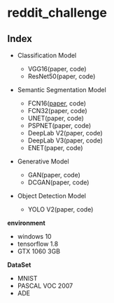 # reddit_challenge

**<h2>Index</h2>**
- Classification Model
    - VGG16(paper, code)
    - ResNet50(paper, code)

- Semantic Segmentation Model
    - FCN16([paper](https://arxiv.org/abs/1411.4038), code)
    - FCN32(paper, code)
    - UNET(paper, code)
    - PSPNET(paper, code)
    - DeepLab V2(paper, code)
    - DeepLab V3(paper, code)
    - ENET(paper, code)

- Generative Model
    - GAN(paper, code)
    - DCGAN(paper, code)

- Object Detection Model
    - YOLO V2(paper, code)

**environment**
- windows 10
- tensorflow 1.8
- GTX 1060 3GB

**DataSet**
- MNIST
- PASCAL VOC 2007
- ADE